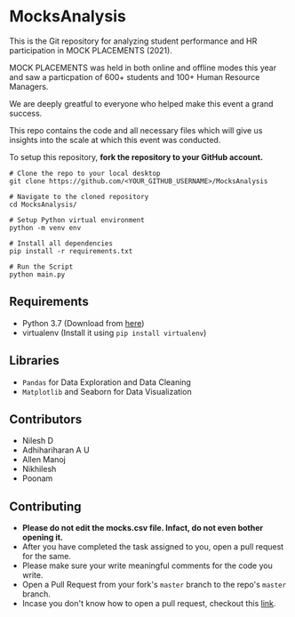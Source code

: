 # MocksAnalysis

This is the Git repository for analyzing student performance and HR participation in MOCK PLACEMENTS (2021).

MOCK PLACEMENTS was held in both online and offline modes this year and saw a particpation of 600+ students and 100+ Human Resource Managers.

We are deeply greatful to everyone who helped make this event a grand success.

This repo contains the code and all necessary files which will give us insights into the scale at which this event was conducted.

To setup this repository, __fork the repository to your GitHub account.__
```
# Clone the repo to your local desktop
git clone https://github.com/<YOUR_GITHUB_USERNAME>/MocksAnalysis

# Navigate to the cloned repository
cd MocksAnalysis/

# Setup Python virtual environment
python -m venv env

# Install all dependencies
pip install -r requirements.txt

# Run the Script
python main.py
```

## Requirements
* Python 3.7 (Download from [here](https://www.python.org/downloads/release/python-376/))
* virtualenv (Install it using `pip install virtualenv`)

## Libraries 
* `Pandas` for Data Exploration and Data Cleaning
* `Matplotlib` and Seaborn for Data Visualization

## Contributors
* Nilesh D
* Adhihariharan A U
* Allen Manoj
* Nikhilesh
* Poonam

## Contributing
* __Please do not edit the mocks.csv file. Infact, do not even bother opening it.__
* After you have completed the task assigned to you, open a pull request for the same.
* Please make sure your write meaningful comments for the code you write.
* Open a Pull Request from your fork's `master` branch to the repo's `master` branch.
* Incase you don't know how to open a pull request, checkout this [link](https://docs.github.com/en/github/collaborating-with-issues-and-pull-requests/creating-a-pull-request-from-a-fork).

